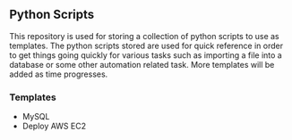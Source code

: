## Python Scripts      
This repository is used for storing a collection of python scripts to use as templates. The python scripts
stored are used for quick reference in order to get things going quickly for various tasks
such as importing a file into a database or some other automation related task. More templates will be added as time progresses.

### Templates     
- MySQL
- Deploy AWS EC2
